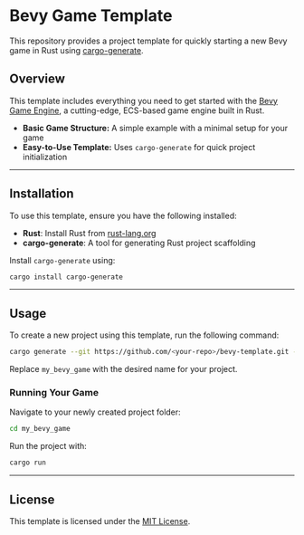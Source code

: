# Bevy Game Template

This repository provides a project template for quickly starting a new Bevy game in Rust using [cargo-generate](https://github.com/cargo-generate/cargo-generate).

## Overview
This template includes everything you need to get started with the [Bevy Game Engine](https://bevyengine.org/), a cutting-edge, ECS-based game engine built in Rust.

- **Basic Game Structure:** A simple example with a minimal setup for your game
- **Easy-to-Use Template:** Uses `cargo-generate` for quick project initialization

---

## Installation
To use this template, ensure you have the following installed:

- **Rust**: Install Rust from [rust-lang.org](https://www.rust-lang.org/)
- **cargo-generate**: A tool for generating Rust project scaffolding

Install `cargo-generate` using:

```bash
cargo install cargo-generate
```

---

## Usage
To create a new project using this template, run the following command:

```bash
cargo generate --git https://github.com/<your-repo>/bevy-template.git --name my_bevy_game
```

Replace `my_bevy_game` with the desired name for your project.

### Running Your Game
Navigate to your newly created project folder:

```bash
cd my_bevy_game
```

Run the project with:

```bash
cargo run
```

---

## License
This template is licensed under the [MIT License](LICENSE).
